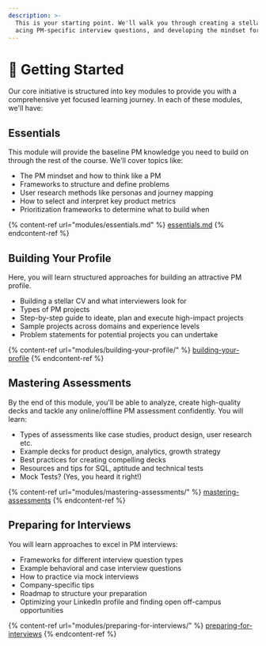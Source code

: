 ```yaml
---
description: >-
  This is your starting point. We'll walk you through creating a stellar resume,
  acing PM-specific interview questions, and developing the mindset for success.
---
```


# 🚀 Getting Started

Our core initiative is structured into key modules to provide you with a comprehensive yet focused learning journey. In each of these modules, we'll have:

## Essentials

This module will provide the baseline PM knowledge you need to build on through the rest of the course.  We'll cover topics like:

* The PM mindset and how to think like a PM
* Frameworks to structure and define problems
* User research methods like personas and journey mapping
* How to select and interpret key product metrics
* Prioritization frameworks to determine what to build when

{% content-ref url="modules/essentials.md" %}
[essentials.md](modules/essentials.md)
{% endcontent-ref %}

## Building Your Profile

Here, you will learn structured approaches for building an attractive PM profile.

* Building a stellar CV and what interviewers look for
* Types of PM projects
* Step-by-step guide to ideate, plan and execute high-impact projects
* Sample projects across domains and experience levels
* Problem statements for potential projects you can undertake

{% content-ref url="modules/building-your-profile/" %}
[building-your-profile](modules/building-your-profile/)
{% endcontent-ref %}

## Mastering Assessments

By the end of this module, you'll be able to analyze, create high-quality decks and tackle any online/offline PM assessment confidently. You will learn:

* Types of assessments like case studies, product design, user research etc.
* Example decks for product design, analytics, growth strategy
* Best practices for creating compelling decks
* Resources and tips for SQL, aptitude and technical tests
* Mock Tests? (Yes, you heard it right!)

{% content-ref url="modules/mastering-assessments/" %}
[mastering-assessments](modules/mastering-assessments/)
{% endcontent-ref %}

## Preparing for Interviews

You will learn approaches to excel in PM interviews:

* Frameworks for different interview question types
* Example behavioral and case interview questions
* How to practice via mock interviews
* Company-specific tips
* Roadmap to structure your preparation
* Optimizing your LinkedIn profile and finding open off-campus opportunities

{% content-ref url="modules/preparing-for-interviews/" %}
[preparing-for-interviews](modules/preparing-for-interviews/)
{% endcontent-ref %}
